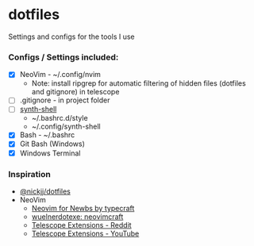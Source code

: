 # dotfiles
Settings and configs for the tools I use

### Configs / Settings included:
- [x] NeoVim - ~/.config/nvim
   - Note: install ripgrep for automatic filtering of hidden files (dotfiles and gitignore) in telescope 
- [ ] .gitignore - in project folder
- [ ] [synth-shell](https://github.com/andresgongora/synth-shell)
    * ~/.bashrc.d/style
    * ~/.config/synth-shell
- [x] Bash - ~/.bashrc
- [x] Git Bash (Windows)
- [x] Windows Terminal

### Inspiration
- [@nickjj/dotfiles](https://github.com/nickjj/dotfiles/)
- NeoVim
   - [Neovim for Newbs by typecraft](https://www.youtube.com/playlist?list=PLsz00TDipIffreIaUNk64KxTIkQaGguqn)
   - [wuelnerdotexe: neovimcraft](https://neovimcraft.com/plugin/wuelnerdotexe/nvim/)
   - [Telescope Extensions - Reddit](https://www.reddit.com/r/neovim/comments/1fwp13l/neovim_telescope_extensions/?tl=de)
   - [Telescope Extensions - YouTube](https://www.youtube.com/watch?v=3RJ05hj23Vg)

